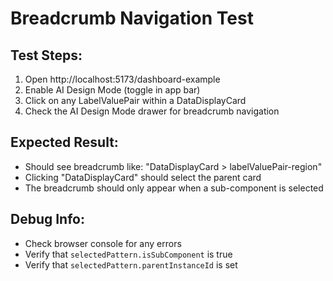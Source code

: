 # Breadcrumb Navigation Test

## Test Steps:

1. Open http://localhost:5173/dashboard-example
2. Enable AI Design Mode (toggle in app bar)
3. Click on any LabelValuePair within a DataDisplayCard
4. Check the AI Design Mode drawer for breadcrumb navigation

## Expected Result:
- Should see breadcrumb like: "DataDisplayCard > labelValuePair-region"
- Clicking "DataDisplayCard" should select the parent card
- The breadcrumb should only appear when a sub-component is selected

## Debug Info:
- Check browser console for any errors
- Verify that `selectedPattern.isSubComponent` is true
- Verify that `selectedPattern.parentInstanceId` is set